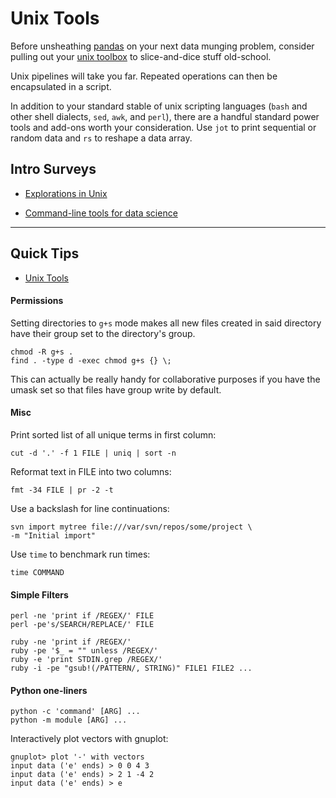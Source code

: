 # Unix Tools

Before unsheathing [pandas](http://pandas.pydata.org/) on your next data munging problem, consider pulling out your [unix toolbox](http://joyrexus.spc.uchicago.edu/public/reference/oreilly/unix/index.htm) to slice-and-dice stuff old-school.

Unix pipelines will take you far.  Repeated operations can then be encapsulated in a script.

In addition to your standard stable of unix scripting languages (`bash` and
other shell dialects, `sed`, `awk`, and `perl`), there are a handful standard
power tools and add-ons worth your consideration.  Use `jot` to print sequential or random data and `rs` to reshape a data array.


## Intro Surveys

* [Explorations in Unix](http://www.drbunsen.org/explorations-in-unix/) 

* [Command-line tools for data science](http://jeroenjanssens.com/2013/09/19/seven-command-line-tools-for-data-science.html)

---

## Quick Tips 

* [Unix Tools](http://joyrexus.spc.uchicago.edu/labs/notes/unix.html)


#### Permissions

Setting directories to `g+s` mode makes all new files created in said directory have their group set to the directory's group.

    chmod -R g+s .
    find . -type d -exec chmod g+s {} \;

This can actually be really handy for collaborative purposes if you have the
umask set so that files have group write by default.


#### Misc

Print sorted list of all unique terms in first column:

    cut -d '.' -f 1 FILE | uniq | sort -n
 	
Reformat text in FILE into two columns:

    fmt -34 FILE | pr -2 -t 

Use a backslash for line continuations:

    svn import mytree file:///var/svn/repos/some/project \ 
    -m "Initial import" 

Use `time` to benchmark run times:

    time COMMAND


#### Simple Filters

    perl -ne 'print if /REGEX/' FILE
    perl -pe's/SEARCH/REPLACE/' FILE 

    ruby -ne 'print if /REGEX/'
    ruby -pe '$_ = "" unless /REGEX/'
    ruby -e 'print STDIN.grep /REGEX/'
    ruby -i -pe "gsub!(/PATTERN/, STRING)" FILE1 FILE2 ...


#### Python one-liners

    python -c 'command' [ARG] ...
    python -m module [ARG] ...

Interactively plot vectors with gnuplot:

    gnuplot> plot '-' with vectors
    input data ('e' ends) > 0 0 4 3
    input data ('e' ends) > 2 1 -4 2
    input data ('e' ends) > e
